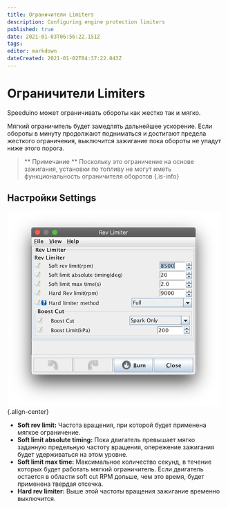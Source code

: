 ```yaml
---
title: Ограничители Limiters
description: Configuring engine protection limiters
published: true
date: 2021-01-03T06:56:22.151Z
tags: 
editor: markdown
dateCreated: 2021-01-02T04:37:22.043Z
---
```


# Ограничители Limiters

Speeduino может ограничивать обороты как жестко так и мягко.

Мягкий ограничитель будет замедлять дальнейшее ускорение. Если обороты в минуту продолжают подниматься и достигают предела жесткого ограничения, выключится зажигание пока обороты не упадут ниже этого порога.

> ** Примечание ** Поскольку это ограничение на основе зажигания, установки по топливу не могут иметь функциональность ограничителя оборотов
{.is-info}


## Настройки Settings

![Rev limiter settings](/img/tuning/revLimiter.png){.align-center}

- **Soft rev limit:** Частота вращения, при которой будет применена мягкое ограничение.
- **Soft limit absolute timing:** Пока двигатель превышает мягко заданную предельную частоту вращения, опережение зажигания будет удерживаться на этом уровне.
- **Soft limit max time:** Максимальное количество секунд, в течение которых будет работать мягкий ограничитель. Если двигатель остается в области soft cut RPM дольше, чем это время, будет применена твердая отсечка.
- **Hard rev limiter:** Выше этой частоты вращения зажигание временно выключится.